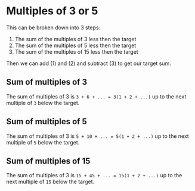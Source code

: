 # Multiples of 3 or 5

This can be broken down into 3 steps:

1. The sum of the multiples of 3 less then the target
1. The sum of the multiples of 5 less then the target
1. The sum of the multiples of 15 less then the target

Then we can add (1) and (2) and subtract (3) to get our target sum.

## Sum of multiples of 3

The sum of multiples of 3 is `3 + 6 + ... = 3(1 + 2 + ...)` up to the next multiple of `3` below the target.

## Sum of multiples of 5

The sum of multiples of 3 is `5 + 10 + ... = 5(1 + 2 + ...)` up to the next multiple of `5` below the target.

## Sum of multiples of 15

The sum of multiples of 3 is `15 + 45 + ... = 15(1 + 2 + ...)` up to the next multiple of `15` below the target.
